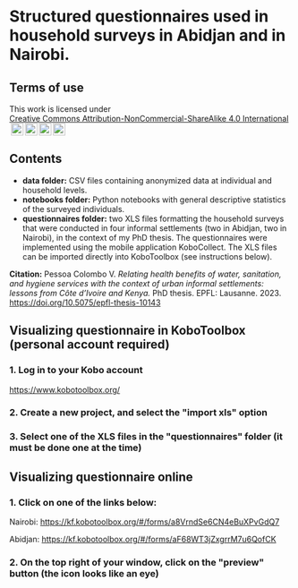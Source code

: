 # Structured questionnaires used in household surveys in Abidjan and in Nairobi.

## Terms of use
<p xmlns:cc="http://creativecommons.org/ns#" >This work is licensed under <a href="https://creativecommons.org/licenses/by-nc-sa/4.0/?ref=chooser-v1" target="_blank" rel="license noopener noreferrer" style="display:inline-block;">Creative Commons Attribution-NonCommercial-ShareAlike 4.0 International <img style="height:22px!important;margin-left:3px;vertical-align:text-bottom;" src="https://mirrors.creativecommons.org/presskit/icons/cc.svg?ref=chooser-v1" alt=""><img style="height:22px!important;margin-left:3px;vertical-align:text-bottom;" src="https://mirrors.creativecommons.org/presskit/icons/by.svg?ref=chooser-v1" alt=""><img style="height:22px!important;margin-left:3px;vertical-align:text-bottom;" src="https://mirrors.creativecommons.org/presskit/icons/nc.svg?ref=chooser-v1" alt=""><img style="height:22px!important;margin-left:3px;vertical-align:text-bottom;" src="https://mirrors.creativecommons.org/presskit/icons/sa.svg?ref=chooser-v1" alt=""></a></p>

##
## Contents
- **data folder:** CSV files containing anonymized data at individual and household levels.
- **notebooks folder:** Python notebooks with general descriptive statistics of the surveyed individuals.
- **questionnaires folder:** two XLS files formatting the household surveys that were conducted in four informal settlements (two in Abidjan, two in Nairobi), in the context of my PhD thesis. The questionnaires were implemented using the mobile application KoboCollect. The XLS files can be imported directly into KoboToolbox (see instructions below).

**Citation:** Pessoa Colombo V. *Relating health benefits of water, sanitation, and hygiene services with the context of urban informal settlements: lessons from Côte d’Ivoire and Kenya.* PhD thesis. EPFL: Lausanne. 2023. https://doi.org/10.5075/epfl-thesis-10143

##
## Visualizing questionnaire in KoboToolbox (personal account required)

### 1. Log in to your Kobo account

https://www.kobotoolbox.org/

### 2. Create a new project, and select the "import xls" option

### 3. Select one of the XLS files in the "questionnaires" folder (it must be done one at the time)

##
## Visualizing questionnaire online

### 1. Click on one of the links below:

Nairobi: https://kf.kobotoolbox.org/#/forms/a8VrndSe6CN4eBuXPvGdQ7

Abidjan: https://kf.kobotoolbox.org/#/forms/aF68WT3jZxgrrM7u6QofCK

### 2. On the top right of your window, click on the "preview" button (the icon looks like an eye)
